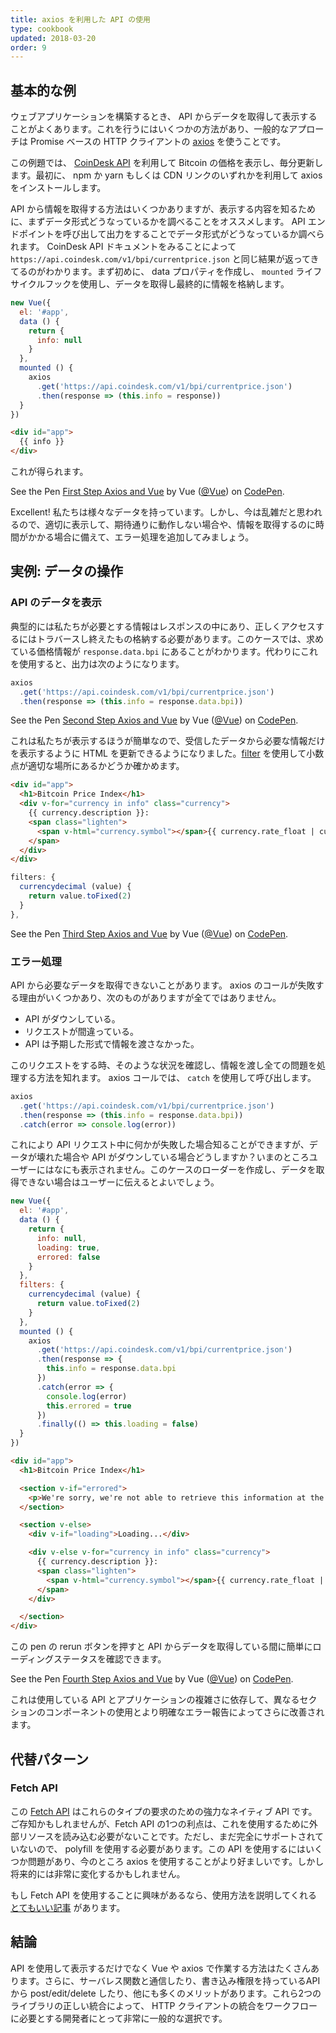 ```yaml
---
title: axios を利用した API の使用
type: cookbook
updated: 2018-03-20
order: 9
---
```



## 基本的な例

ウェブアプリケーションを構築するとき、 API からデータを取得して表示することがよくあります。これを行うにはいくつかの方法があり、一般的なアプローチは Promise ベースの HTTP クライアントの [axios](https://github.com/axios/axios) を使うことです。

この例題では、 [CoinDesk API](https://www.coindesk.com/api/) を利用して Bitcoin の価格を表示し、毎分更新します。最初に、 npm か yarn もしくは CDN リンクのいずれかを利用して axios をインストールします。

API から情報を取得する方法はいくつかありますが、表示する内容を知るために、まずデータ形式どうなっているかを調べることをオススメします。 API エンドポイントを呼び出して出力をすることでデータ形式がどうなっているか調べられます。 CoinDesk API ドキュメントをみることによって `https://api.coindesk.com/v1/bpi/currentprice.json` と同じ結果が返ってきてるのがわかります。まず初めに、 data プロパティを作成し、 `mounted` ライフサイクルフックを使用し、データを取得し最終的に情報を格納します。

```js
new Vue({
  el: '#app',
  data () {
    return {
      info: null
    }
  },
  mounted () {
    axios
      .get('https://api.coindesk.com/v1/bpi/currentprice.json')
      .then(response => (this.info = response))
  }
})
```

```html
<div id="app">
  {{ info }}
</div>
```

これが得られます。

<p data-height="350" data-theme-id="32763" data-slug-hash="80043dfdb7b90f138f5585ade1a5286f" data-default-tab="result" data-user="Vue" data-embed-version="2" data-pen-title="First Step Axios and Vue" class="codepen">See the Pen <a href="https://codepen.io/team/Vue/pen/80043dfdb7b90f138f5585ade1a5286f/">First Step Axios and Vue</a> by Vue (<a href="https://codepen.io/Vue">@Vue</a>) on <a href="https://codepen.io">CodePen</a>.</p>
<script async src="https://static.codepen.io/assets/embed/ei.js"></script>

Excellent! 私たちは様々なデータを持っています。しかし、今は乱雑だと思われるので、適切に表示して、期待通りに動作しない場合や、情報を取得するのに時間がかかる場合に備えて、エラー処理を追加してみましょう。

## 実例: データの操作

### API のデータを表示

典型的には私たちが必要とする情報はレスポンスの中にあり、正しくアクセスするにはトラバースし終えたもの格納する必要があります。このケースでは、求めている価格情報が `response.data.bpi` にあることがわかります。代わりにこれを使用すると、出力は次のようになります。

```js
axios
  .get('https://api.coindesk.com/v1/bpi/currentprice.json')
  .then(response => (this.info = response.data.bpi))
```

<p data-height="200" data-theme-id="32763" data-slug-hash="6100b10f1b4ac2961208643560ba7d11" data-default-tab="result" data-user="Vue" data-embed-version="2" data-pen-title="Second Step Axios and Vue" class="codepen">See the Pen <a href="https://codepen.io/team/Vue/pen/6100b10f1b4ac2961208643560ba7d11/">Second Step Axios and Vue</a> by Vue (<a href="https://codepen.io/Vue">@Vue</a>) on <a href="https://codepen.io">CodePen</a>.</p>
<script async src="https://static.codepen.io/assets/embed/ei.js"></script>

これは私たちが表示するほうが簡単なので、受信したデータから必要な情報だけを表示するように HTML を更新できるようになりました。[filter](../api/#Vue-filter) を使用して小数点が適切な場所にあるかどうか確かめます。

```html
<div id="app">
  <h1>Bitcoin Price Index</h1>
  <div v-for="currency in info" class="currency">
    {{ currency.description }}:
    <span class="lighten">
      <span v-html="currency.symbol"></span>{{ currency.rate_float | currencydecimal }}
    </span>
  </div>
</div>
```

```js
filters: {
  currencydecimal (value) {
    return value.toFixed(2)
  }
},
```

<p data-height="300" data-theme-id="32763" data-slug-hash="9d59319c09eaccfaf35d9e9f11990f0f" data-default-tab="result" data-user="Vue" data-embed-version="2" data-pen-title="Third Step Axios and Vue" class="codepen">See the Pen <a href="https://codepen.io/team/Vue/pen/9d59319c09eaccfaf35d9e9f11990f0f/">Third Step Axios and Vue</a> by Vue (<a href="https://codepen.io/Vue">@Vue</a>) on <a href="https://codepen.io">CodePen</a>.</p>
<script async src="https://static.codepen.io/assets/embed/ei.js"></script>

### エラー処理

API から必要なデータを取得できないことがあります。 axios のコールが失敗する理由がいくつかあり、次のものがありますが全てではありません。

* API がダウンしている。
* リクエストが間違っている。
* API は予期した形式で情報を渡さなかった。

このリクエストをする時、そのような状況を確認し、情報を渡し全ての問題を処理する方法を知れます。 axios コールでは、 `catch` を使用して呼び出します。

```js
axios
  .get('https://api.coindesk.com/v1/bpi/currentprice.json')
  .then(response => (this.info = response.data.bpi))
  .catch(error => console.log(error))
```

これにより API リクエスト中に何かが失敗した場合知ることができますが、データが壊れた場合や API がダウンしている場合どうしますか？いまのところユーザーにはなにも表示されません。このケースのローダーを作成し、データを取得できない場合はユーザーに伝えるとよいでしょう。

```js
new Vue({
  el: '#app',
  data () {
    return {
      info: null,
      loading: true,
      errored: false
    }
  },
  filters: {
    currencydecimal (value) {
      return value.toFixed(2)
    }
  },
  mounted () {
    axios
      .get('https://api.coindesk.com/v1/bpi/currentprice.json')
      .then(response => {
        this.info = response.data.bpi
      })
      .catch(error => {
        console.log(error)
        this.errored = true
      })
      .finally(() => this.loading = false)
  }
})
```

```html
<div id="app">
  <h1>Bitcoin Price Index</h1>

  <section v-if="errored">
    <p>We're sorry, we're not able to retrieve this information at the moment, please try back later</p>
  </section>

  <section v-else>
    <div v-if="loading">Loading...</div>

    <div v-else v-for="currency in info" class="currency">
      {{ currency.description }}:
      <span class="lighten">
        <span v-html="currency.symbol"></span>{{ currency.rate_float | currencydecimal }}
      </span>
    </div>

  </section>
</div>
```

この pen の rerun ボタンを押すと API からデータを取得している間に簡単にローディングステータスを確認できます。

<p data-height="300" data-theme-id="32763" data-slug-hash="6c01922c9af3883890fd7393e8147ec4" data-default-tab="result" data-user="Vue" data-embed-version="2" data-pen-title="Fourth Step Axios and Vue" class="codepen">See the Pen <a href="https://codepen.io/team/Vue/pen/6c01922c9af3883890fd7393e8147ec4/">Fourth Step Axios and Vue</a> by Vue (<a href="https://codepen.io/Vue">@Vue</a>) on <a href="https://codepen.io">CodePen</a>.</p>
<script async src="https://static.codepen.io/assets/embed/ei.js"></script>

これは使用している API とアプリケーションの複雑さに依存して、異なるセクションのコンポーネントの使用とより明確なエラー報告によってさらに改善されます。

## 代替パターン

### Fetch API

この [Fetch API](https://developers.google.com/web/updates/2015/03/introduction-to-fetch) はこれらのタイプの要求のための強力なネイティブ API です。ご存知かもしれませんが、Fetch API の1つの利点は、これを使用するために外部リソースを読み込む必要がないことです。ただし、まだ完全にサポートされていないので、 polyfill を使用する必要があります。この API を使用するにはいくつか問題があり、今のところ axios を使用することがより好ましいです。しかし将来的には非常に変化するかもしれません。

もし Fetch API を使用することに興味があるなら、使用方法を説明してくれる [とてもいい記事](https://scotch.io/@bedakb/lets-build-type-ahead-component-with-vuejs-2-and-fetch-api) があります。

## 結論

API を使用して表示するだけでなく Vue や axios で作業する方法はたくさんあります。さらに、サーバレス関数と通信したり、書き込み権限を持っているAPI から post/edit/delete したり、他にも多くのメリットがあります。これら2つのライブラリの正しい統合によって、 HTTP クライアントの統合をワークフローに必要とする開発者にとって非常に一般的な選択です。
